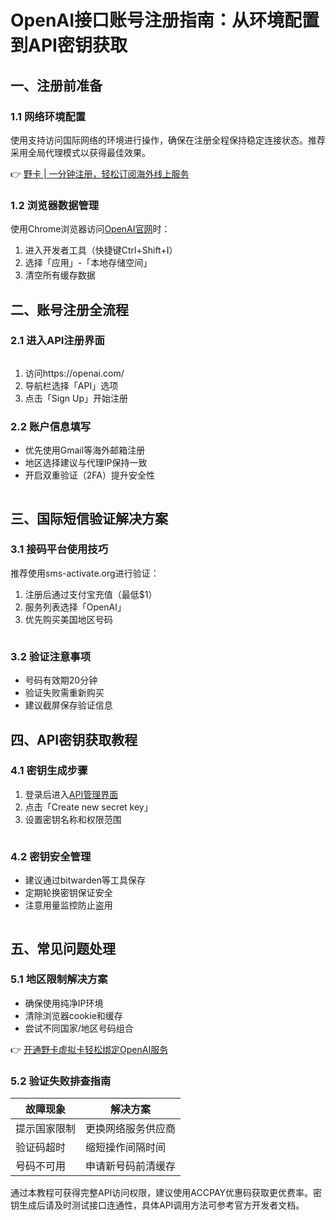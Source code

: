 # OpenAI接口账号注册指南：从环境配置到API密钥获取

## 一、注册前准备
### 1.1 网络环境配置
使用支持访问国际网络的环境进行操作，确保在注册全程保持稳定连接状态。推荐采用全局代理模式以获得最佳效果。

👉 [野卡 | 一分钟注册，轻松订阅海外线上服务](https://bbtdd.com/yeka)

### 1.2 浏览器数据管理
使用Chrome浏览器访问[OpenAI官网](https://openai.com/)时：
1. 进入开发者工具（快捷键Ctrl+Shift+I）
2. 选择「应用」-「本地存储空间」
3. 清空所有缓存数据

## 二、账号注册全流程
### 2.1 进入API注册界面
![]()
1. 访问https://openai.com/
2. 导航栏选择「API」选项
3. 点击「Sign Up」开始注册

### 2.2 账户信息填写
- 优先使用Gmail等海外邮箱注册
- 地区选择建议与代理IP保持一致
- 开启双重验证（2FA）提升安全性

![]()

## 三、国际短信验证解决方案
### 3.1 接码平台使用技巧
推荐使用sms-activate.org进行验证：
1. 注册后通过支付宝充值（最低$1）
2. 服务列表选择「OpenAI」
3. 优先购买美国地区号码

![]()

### 3.2 验证注意事项
- 号码有效期20分钟
- 验证失败需重新购买
- 建议截屏保存验证信息

## 四、API密钥获取教程
### 4.1 密钥生成步骤
1. 登录后进入[API管理界面](https://platform.openai.com/api-keys)
2. 点击「Create new secret key」
3. 设置密钥名称和权限范围

![]()

### 4.2 密钥安全管理
- 建议通过bitwarden等工具保存
- 定期轮换密钥保证安全
- 注意用量监控防止盗用

![]()

## 五、常见问题处理
### 5.1 地区限制解决方案
- 确保使用纯净IP环境
- 清除浏览器cookie和缓存
- 尝试不同国家/地区号码组合

👉 [开通野卡虚拟卡轻松绑定OpenAI服务](https://bbtdd.com/yeka)

### 5.2 验证失败排查指南
| 故障现象 | 解决方案 |
|---------|----------|
| 提示国家限制 | 更换网络服务供应商 |
| 验证码超时 | 缩短操作间隔时间 |
| 号码不可用 | 申请新号码前清缓存 |

通过本教程可获得完整API访问权限，建议使用ACCPAY优惠码获取更优费率。密钥生成后请及时测试接口连通性，具体API调用方法可参考官方开发者文档。